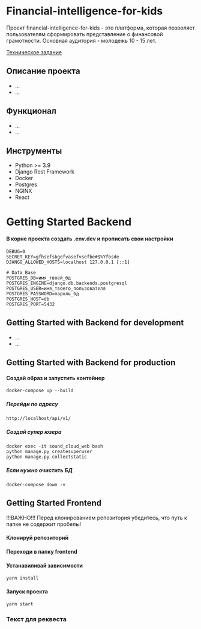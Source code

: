 # Financial-intelligence-for-kids

Проект financial-intelligence-for-kids - это платформа, которая позволяет пользователям сформировать представление о
финансовой грамотности. Основная аудитория - молодежь 10 - 15 лет.

[Техническое задание](./docs/technical_requirements.md)

## Описание проекта

- ...
- ...

## Функционал

- ...
- ...

## Инструменты

- Python >= 3.9
- Django Rest Framework
- Docker
- Postgres
- NGINX
- React

# Getting Started Backend

#### В корне проекта создать .env.dev и прописать свои настройки

    DEBUG=0
    SECRET_KEY=gfhsefsbgefvasefvsefbe#$%Yfbsde
    DJANGO_ALLOWED_HOSTS=localhost 127.0.0.1 [::1]

    # Data Base
    POSTGRES_DB=имя_твоей_бд
    POSTGRES_ENGINE=django.db.backends.postgresql
    POSTGRES_USER=имя_твоего_пользователя
    POSTGRES_PASSWORD=пароль_бд
    POSTGRES_HOST=db
    POSTGRES_PORT=5432

## Getting Started with Backend for development

- ...
- ...

## Getting Started with Backend for production

#### Создай образ и запустить контейнер

    docker-compose up --build

##### Перейди по адресу

    http://localhost/api/v1/

##### Создай супер юзера

    docker exec -it sound_cloud_web bash
    python manage.py createsuperuser
    python manage.py collectstatic

##### Если нужно очистить БД

    docker-compose down -v

## Getting Started Frontend

!!!ВАЖНО!!!
Перед клонированием репозитория убедитесь, что путь к папке не содержит пробелы!

#### Клонируй репозиторий

#### Переходи в папку frontend

#### Устанавиливай зависимости

    yarn install

#### Запуск проекта

    yarn start

### Текст для реквеста
